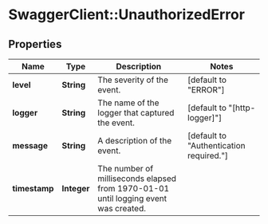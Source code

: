 # SwaggerClient::UnauthorizedError

## Properties
Name | Type | Description | Notes
------------ | ------------- | ------------- | -------------
**level** | **String** | The severity of the event. | [default to &quot;ERROR&quot;]
**logger** | **String** | The name of the logger that captured the event. | [default to &quot;[http-logger]&quot;]
**message** | **String** | A description of the event. | [default to &quot;Authentication required.&quot;]
**timestamp** | **Integer** | The number of milliseconds elapsed from 1970-01-01 until logging event was created. | 


